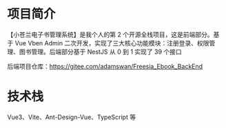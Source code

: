# 项目简介

【小苍兰电子书管理系统】是我个人的第 2 个开源全栈项目，这是前端部分。基于 Vue Vben Admin 二次开发，实现了三大核心功能模块：注册登录、权限管理、图书管理。后端部分基于 NestJS 从 0 到 1 实现了 39 个接口

后端项目仓库：https://gitee.com/adamswan/Freesia_Ebook_BackEnd

# 技术栈

Vue3、Vite、Ant-Design-Vue、TypeScript 等
